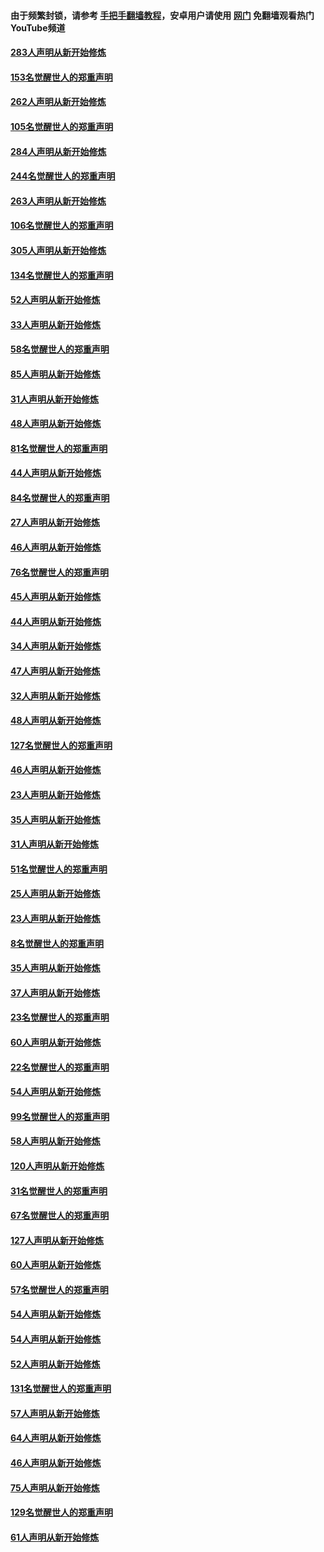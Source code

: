 #### 由于频繁封锁，请参考 [手把手翻墙教程](https://github.com/gfw-breaker/guides/wiki/)，安卓用户请使用 [网门](https://github.com/gfw-breaker/nogfw/blob/master/dl.md?t=04191601) 免翻墙观看热门YouTube频道 

#### [283人声明从新开始修炼](../pages/91/423296.md?t=04191601) 

#### [153名觉醒世人的郑重声明](../pages/91/423295.md?t=04191601) 

#### [262人声明从新开始修炼](../pages/91/423004.md?t=04191601) 

#### [105名觉醒世人的郑重声明](../pages/91/423003.md?t=04191601) 

#### [284人声明从新开始修炼](../pages/91/422707.md?t=04191601) 

#### [244名觉醒世人的郑重声明](../pages/91/422706.md?t=04191601) 

#### [263人声明从新开始修炼](../pages/91/422553.md?t=04191601) 

#### [106名觉醒世人的郑重声明](../pages/91/422552.md?t=04191601) 

#### [305人声明从新开始修炼](../pages/91/422153.md?t=04191601) 

#### [134名觉醒世人的郑重声明](../pages/91/422152.md?t=04191601) 

#### [52人声明从新开始修炼](../pages/91/421846.md?t=04191601) 

#### [33人声明从新开始修炼](../pages/91/421804.md?t=04191601) 

#### [58名觉醒世人的郑重声明](../pages/91/421845.md?t=04191601) 

#### [85人声明从新开始修炼](../pages/91/421769.md?t=04191601) 

#### [31人声明从新开始修炼](../pages/91/421763.md?t=04191601) 

#### [48人声明从新开始修炼](../pages/91/421605.md?t=04191601) 

#### [81名觉醒世人的郑重声明](../pages/91/421656.md?t=04191601) 

#### [44人声明从新开始修炼](../pages/91/421544.md?t=04191601) 

#### [84名觉醒世人的郑重声明](../pages/91/421543.md?t=04191601) 

#### [27人声明从新开始修炼](../pages/91/421465.md?t=04191601) 

#### [46人声明从新开始修炼](../pages/91/421454.md?t=04191601) 

#### [76名觉醒世人的郑重声明](../pages/91/421453.md?t=04191601) 

#### [45人声明从新开始修炼](../pages/91/421452.md?t=04191601) 

#### [44人声明从新开始修炼](../pages/91/421422.md?t=04191601) 

#### [34人声明从新开始修炼](../pages/91/421322.md?t=04191601) 

#### [47人声明从新开始修炼](../pages/91/421264.md?t=04191601) 

#### [32人声明从新开始修炼](../pages/91/421225.md?t=04191601) 

#### [48人声明从新开始修炼](../pages/91/421202.md?t=04191601) 

#### [127名觉醒世人的郑重声明](../pages/91/421224.md?t=04191601) 

#### [46人声明从新开始修炼](../pages/91/421203.md?t=04191601) 

#### [23人声明从新开始修炼](../pages/91/421138.md?t=04191601) 

#### [35人声明从新开始修炼](../pages/91/421122.md?t=04191601) 

#### [31人声明从新开始修炼](../pages/91/421081.md?t=04191601) 

#### [51名觉醒世人的郑重声明](../pages/91/421080.md?t=04191601) 

#### [25人声明从新开始修炼](../pages/91/421020.md?t=04191601) 

#### [23人声明从新开始修炼](../pages/91/420884.md?t=04191601) 

#### [8名觉醒世人的郑重声明](../pages/91/420883.md?t=04191601) 

#### [35人声明从新开始修炼](../pages/91/420809.md?t=04191601) 

#### [37人声明从新开始修炼](../pages/91/420766.md?t=04191601) 

#### [23名觉醒世人的郑重声明](../pages/91/420765.md?t=04191601) 

#### [60人声明从新开始修炼](../pages/91/420727.md?t=04191601) 

#### [22名觉醒世人的郑重声明](../pages/91/420726.md?t=04191601) 

#### [54人声明从新开始修炼](../pages/91/420529.md?t=04191601) 

#### [99名觉醒世人的郑重声明](../pages/91/420528.md?t=04191601) 

#### [58人声明从新开始修炼](../pages/91/420198.md?t=04191601) 

#### [120人声明从新开始修炼](../pages/91/420141.md?t=04191601) 

#### [31名觉醒世人的郑重声明](../pages/91/420197.md?t=04191601) 

#### [67名觉醒世人的郑重声明](../pages/91/420140.md?t=04191601) 

#### [127人声明从新开始修炼](../pages/91/420082.md?t=04191601) 

#### [60人声明从新开始修炼](../pages/91/420081.md?t=04191601) 

#### [57名觉醒世人的郑重声明](../pages/91/420080.md?t=04191601) 

#### [54人声明从新开始修炼](../pages/91/419533.md?t=04191601) 

#### [54人声明从新开始修炼](../pages/91/419532.md?t=04191601) 

#### [52人声明从新开始修炼](../pages/91/419531.md?t=04191601) 

#### [131名觉醒世人的郑重声明](../pages/91/419530.md?t=04191601) 

#### [57人声明从新开始修炼](../pages/91/419430.md?t=04191601) 

#### [64人声明从新开始修炼](../pages/91/419429.md?t=04191601) 

#### [46人声明从新开始修炼](../pages/91/419428.md?t=04191601) 

#### [75人声明从新开始修炼](../pages/91/419427.md?t=04191601) 

#### [129名觉醒世人的郑重声明](../pages/91/419426.md?t=04191601) 

#### [61人声明从新开始修炼](../pages/91/419198.md?t=04191601) 

